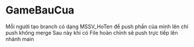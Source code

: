 # GameBauCua
Mỗi người tạo branch có dạng MSSV_HoTen để push phần của mình lên chỉ push không merge Sau này khi có File hoàn chỉnh sẽ push trực tiếp lên nhánh main
